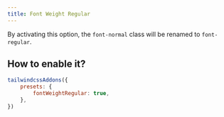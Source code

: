```yaml
---
title: Font Weight Regular
---
```


By activating this option, the `font-normal` class will be renamed to `font-regular`.

## How to enable it?

```js
tailwindcssAddons({
    presets: {
        fontWeightRegular: true,
    },
})
```

